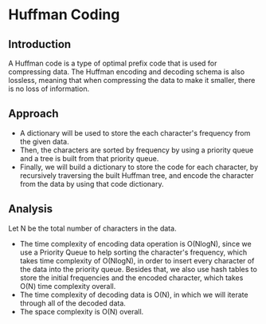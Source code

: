 # Huffman Coding

## Introduction
A Huffman code is a type of optimal prefix code that is used for compressing data. The Huffman encoding and decoding schema is also lossless, meaning that when compressing the data to make it smaller, there is no loss of information.

## Approach
- A dictionary will be used to store the each character's frequency from the given data.
- Then, the characters are sorted by frequency by using a priority queue and a tree is built from that priority queue.
- Finally, we will build a dictionary to store the code for each character, by recursively traversing the built Huffman tree, and encode the character from the data by using that code dictionary.

## Analysis
Let N be the total number of characters in the data.
- The time complexity of encoding data operation is O(NlogN), since we use a Priority Queue to help sorting the character's frequency, which takes time complexity of O(NlogN), in order to insert every character of the data into the priority queue. Besides that, we also use hash tables to store the initial frequencies and the encoded character, which takes O(N) time complexity overall.
- The time complexity of decoding data is O(N), in which we will iterate through all of the decoded data.
- The space complexity is O(N) overall.
